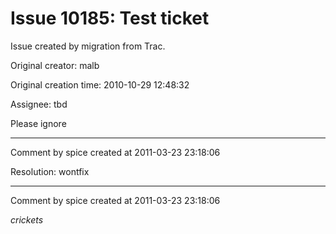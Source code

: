 # Issue 10185: Test ticket

Issue created by migration from Trac.

Original creator: malb

Original creation time: 2010-10-29 12:48:32

Assignee: tbd

Please ignore


---

Comment by spice created at 2011-03-23 23:18:06

Resolution: wontfix


---

Comment by spice created at 2011-03-23 23:18:06

*crickets*
